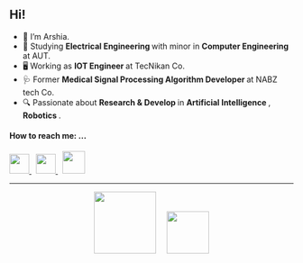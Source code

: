 ## Hi!

- 👋 I’m Arshia.
- 📘 Studying <b> Electrical Engineering </b> with minor in <b> Computer Engineering </b> at AUT.
- 🖥️ Working as <b> IOT Engineer </b> at TecNikan Co. 
- 🩺 Former <b> Medical Signal Processing Algorithm Developer </b> at NABZ tech Co.
- 🔍 Passionate about <b> Research & Develop </b> in <b> Artificial Intelligence </b>, <b> Robotics </b>.

####  How to reach me: ...

<div align="left">
<p> 
<a href = "https://www.linkedin.com/in/arshia-samoudi/">
 <img src="https://user-images.githubusercontent.com/54024838/181183655-3e895909-6e9d-474a-94c5-178b4ead285d.png" width="35">
</a> &nbsp;
<a href = "https://www.researchgate.net/profile/Mohammadarshia-Samoudi">
 <img src="https://user-images.githubusercontent.com/54024838/181187253-9d580f24-1fe0-4254-a909-ae226f1abd5b.png" width="35">
</a> &nbsp;
<a href="mailto:arshiasamoodi@gmail.com">
 <img src="https://user-images.githubusercontent.com/54024838/181189554-55ec7523-8d29-46ce-9c57-c3e80b77da02.png" width="40">
</a>
</p>
</DIV>

---

<div align="center">
<p>
 <img src="https://user-images.githubusercontent.com/47852354/138564509-b5dffb4e-f48b-4db5-b8a4-1385ef2b22c8.png" width="110"> &nbsp; &nbsp;
 <img src="https://user-images.githubusercontent.com/54024838/181595846-e7ab0818-fc54-43b7-9f1b-6a4f2024d791.png" width="75">
</p>
</DIV>





